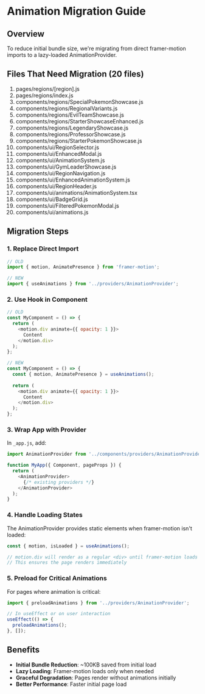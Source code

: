 # Animation Migration Guide

## Overview
To reduce initial bundle size, we're migrating from direct framer-motion imports to a lazy-loaded AnimationProvider.

## Files That Need Migration (20 files)
1. pages/regions/[region].js
2. pages/regions/index.js
3. components/regions/SpecialPokemonShowcase.js
4. components/regions/RegionalVariants.js
5. components/regions/EvilTeamShowcase.js
6. components/regions/StarterShowcaseEnhanced.js
7. components/regions/LegendaryShowcase.js
8. components/regions/ProfessorShowcase.js
9. components/regions/StarterPokemonShowcase.js
10. components/ui/RegionSelector.js
11. components/ui/EnhancedModal.js
12. components/ui/AnimationSystem.js
13. components/ui/GymLeaderShowcase.js
14. components/ui/RegionNavigation.js
15. components/ui/EnhancedAnimationSystem.js
16. components/ui/RegionHeader.js
17. components/ui/animations/AnimationSystem.tsx
18. components/ui/BadgeGrid.js
19. components/ui/FilteredPokemonModal.js
20. components/ui/animations.js

## Migration Steps

### 1. Replace Direct Import
```javascript
// OLD
import { motion, AnimatePresence } from 'framer-motion';

// NEW
import { useAnimations } from '../providers/AnimationProvider';
```

### 2. Use Hook in Component
```javascript
// OLD
const MyComponent = () => {
  return (
    <motion.div animate={{ opacity: 1 }}>
      Content
    </motion.div>
  );
};

// NEW
const MyComponent = () => {
  const { motion, AnimatePresence } = useAnimations();
  
  return (
    <motion.div animate={{ opacity: 1 }}>
      Content
    </motion.div>
  );
};
```

### 3. Wrap App with Provider
In `_app.js`, add:
```javascript
import AnimationProvider from '../components/providers/AnimationProvider';

function MyApp({ Component, pageProps }) {
  return (
    <AnimationProvider>
      {/* existing providers */}
    </AnimationProvider>
  );
}
```

### 4. Handle Loading States
The AnimationProvider provides static elements when framer-motion isn't loaded:
```javascript
const { motion, isLoaded } = useAnimations();

// motion.div will render as a regular <div> until framer-motion loads
// This ensures the page renders immediately
```

### 5. Preload for Critical Animations
For pages where animation is critical:
```javascript
import { preloadAnimations } from '../providers/AnimationProvider';

// In useEffect or on user interaction
useEffect(() => {
  preloadAnimations();
}, []);
```

## Benefits
- **Initial Bundle Reduction**: ~100KB saved from initial load
- **Lazy Loading**: Framer-motion loads only when needed
- **Graceful Degradation**: Pages render without animations initially
- **Better Performance**: Faster initial page load